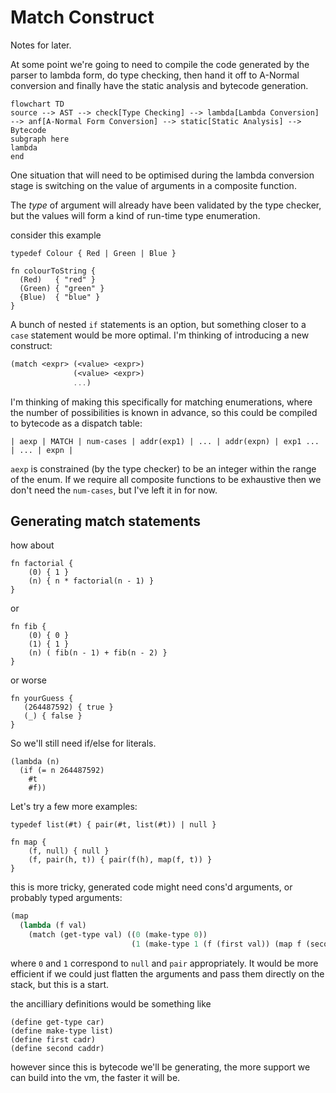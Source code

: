 # Match Construct

Notes for later.

At some point we're going to need to compile the code generated by the parser to lambda form,
do type checking,
then hand it off to A-Normal conversion and finally have the static analysis and bytecode
generation.

```mermaid
flowchart TD
source --> AST --> check[Type Checking] --> lambda[Lambda Conversion] --> anf[A-Normal Form Conversion] --> static[Static Analysis] --> Bytecode
subgraph here
lambda
end
```

One situation that will need to be optimised during the lambda conversion stage
is switching on the value of arguments in a composite function.

The *type* of argument will already have been validated by the type checker, but the values
will form a kind of run-time type enumeration.

consider this example

```
typedef Colour { Red | Green | Blue }

fn colourToString {
  (Red)   { "red" }
  (Green) { "green" }
  {Blue)  { "blue" }
}
```

A bunch of nested `if` statements is an option, but something closer to a `case` statement
would be more optimal. I'm thinking of introducing a new construct:

```scheme
(match <expr> (<value> <expr>)
              (<value> <expr>)
              ...)
```

I'm thinking of making this specifically for matching enumerations, where the number of
possibilities is known in advance, so this could be compiled to bytecode as a dispatch table:

```
| aexp | MATCH | num-cases | addr(exp1) | ... | addr(expn) | exp1 ... | ... | expn |
```
`aexp` is constrained (by the type checker) to be an integer within the range of the enum.
If we require all composite functions to be exhaustive then we don't need the `num-cases`, but
I've left it in for now.

## Generating match statements

how about

```
fn factorial {
    (0) { 1 }
    (n) { n * factorial(n - 1) }
}
```

or

```
fn fib {
    (0) { 0 }
    (1) { 1 }
    (n) ( fib(n - 1) + fib(n - 2) }
}
```

or worse

```
fn yourGuess {
   (264487592) { true }
   (_) { false }
}
```

So we'll still need if/else for literals.
```
(lambda (n)
  (if (= n 264487592)
    #t
    #f))
```
Let's try a few more examples:

```
typedef list(#t) { pair(#t, list(#t)) | null }

fn map {
    (f, null) { null }
    (f, pair(h, t)) { pair(f(h), map(f, t)) }
}
```

this is more tricky, generated code might need cons'd arguments, or probably typed arguments:

```scheme
(map
  (lambda (f val)
    (match (get-type val) ((0 (make-type 0))
                           (1 (make-type 1 (f (first val)) (map f (second val)))))))
```

where `0` and `1` correspond to `null` and `pair` appropriately. It would be more efficient
if we could just flatten the arguments and pass them directly on the stack, but this is a start.

the ancilliary definitions would be something like
```
(define get-type car)
(define make-type list)
(define first cadr)
(define second caddr)
```

however since this is bytecode we'll be generating, the more support we can build into the vm,
the faster it will be.
